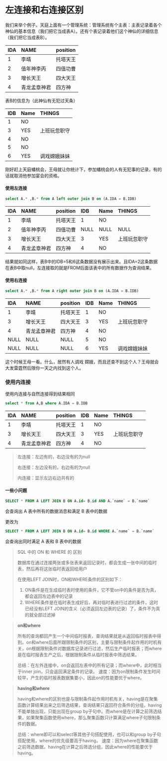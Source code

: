 # 左连接和右连接区别

我们来举个例子。天庭上面有一个管理系统：管理系统有个主表：主表记录着各个神仙的基本信息（我们把它当成表A）。还有个表记录着他们这个神仙的详细信息（我们把它当成表B）。

| IDA  | NAME         | position |
| :--- | :----------- | :------- |
| 1    | 李靖         | 托塔天王 |
| 2    | 值年神李丙   | 四值功曹 |
| 3    | 增长天王     | 四大天王 |
| 4    | 青龙孟章神君 | 四方神   |

表B的信息为（此神仙有无犯过天条）

| IDB  | Name | THINGS       |
| :--- | :--- | :----------- |
| 1    | NO   |              |
| 3    | YES  | 上班玩忽职守 |
| 4    | NO   |              |
| 5    | NO   |              |
| 6    | YES  | 调戏嫦娥妹妹 |

刚好赶上天庭蟠桃会，王母就让你统计下，参加蟠桃会的人有无犯事的记录，有的话就取消他参加宴会的资格。

#### 使用左连接

```sql
select A.* ,B.* from A left outer join B on (A.IDA = B.IDB)
```


| IDA  | NAME         | position | IDB  | Name | THINGS       |
| :--- | :----------- | :------- | :--- | :--- | :----------- |
| 1    | 李靖         | 托塔天王 | 1    | NO   |              |
| 2    | 值年神李丙   | 四值功曹 | NULL | NULL | NULL         |
| 3    | 增长天王     | 四大天王 | 3    | YES  | 上班玩忽职守 |
| 4    | 青龙孟章神君 | 四方神   | 4    | NO   |              |

结果就如同这样，表B中的IDB=5和6这条数据没有展示出来。且IDA=2这条数据在表B中取null，左连接取的就是FROM后面该表中的所有数据作为查询结果。

#### 使用右连接

```sql
select A.* ,B.* from A right outer join B on (A.IDA = B.IDB)
```

| IDA  | NAME         | position | IDB  | Name | THINGS       |
| :--- | :----------- | :------- | :--- | :--- | :----------- |
| 1    | 李靖         | 托塔天王 | 1    | NO   |              |
| 3    | 增长天王     | 四大天王 | 3    | YES  | 上班玩忽职守 |
| 4    | 青龙孟章神君 | 四方神   | 4    | NO   |              |
| NULL | NULL         | NULL     | 5    | NO   |              |
| NULL | NULL         | NULL     | 6    | YES  | 调戏嫦娥妹妹 |

这个时候王母一看。什么，居然有人调戏 嫦娥，而且还查不到这个人？王母就会大发雷霆然后限你一天之内找到这个人。

### 使用内连接

使用内连接与自然连接得到结果相同

```sql
select * from A,B where A.IDA = B.IDB
```

| IDA  | NAME         | position | IDB  | Name | THINGS       |
| :--- | :----------- | :------- | :--- | :--- | :----------- |
| 1    | 李靖         | 托塔天王 | 1    | NO   |              |
| 3    | 增长天王     | 四大天王 | 3    | YES  | 上班玩忽职守 |
| 4    | 青龙孟章神君 | 四方神   | 4    | NO   |              |

>左连接：左边有的，右边没有的为null
>
>右连接：左边没有的，右边有的为null
>
>内连接：显示左边右边共有的

#### 一些小问题

```sql
SELECT * FROM A LEFT JOIN B ON A.id= B.id AND A.`name` = B.`name`  
```

会查询出 A 表中所有的数据消息和满足 B 表中的数据 

更改为

```sql
SELECT * FROM A LEFT JOIN B ON A.id= B.id WHERE A.`name` = B.`name`
```

会查询出同时满足 A 表和 B 表中的数据

>  SQL 中的 ON 和 WHERE 的 区别
>
> 数据库在通过连接两张或多张表来返回记录时，都会生成一张中间的临时表，然后再将这张临时表返回给用户
>
> 在使用LEFT JOIN时，ON和WHERE条件的区别如下：
>
> 1. ON条件是在生成临时表时使用的条件，它不管on中的条件是否为真，都会返回左边表中的记录
> 2. WHERE条件是在临时表生成好后，再对临时表进行过滤的条件，这时已经没有LEFT JOIN的含义（必须返回左边表的记录）了，条件不为真的就全部过滤掉



> **on和where**
>
> 所有的查询都回产生一个中间临时报表，查询结果就是从返回临时报表中得到。on和where后面所跟限制条件的区别，主要与限制条件起作用的时机有关，on根据限制条件对数据库记录进行过滤，然后生产临时报表；而where是在临时报表生产之后，根据限制条件从临时报表中筛选结果。
>
> 总结：在左外连接中，on会返回左表中的所有记录；而where中，此时相当于inner join，只会返回满足条件的记录。
> 速度：因为on限制条件发生时间较早，产生的临时报表数据集要小，因此on的性能要优于where。

>**having和where**
>
>having和where的区别也是与限制条件起作用时机有关，having是在聚集函数计算结果出来之后筛选结果，查询结果只返回符合条件的分组，having不能单独出现，只能出现在group by子句中。而where是在计算之前筛选结果，如果聚集函数使用where，那么聚集函数只计算满足where子句限制条件的数据。
>
>总结：where即可以和select等其他子句搭配使用，也可以和group by子句搭配使用，where的优先级要高于having。
>速度：因为where在聚集函数之前筛选数据，having在计算之后筛选分组，因此where的性能要优于having。